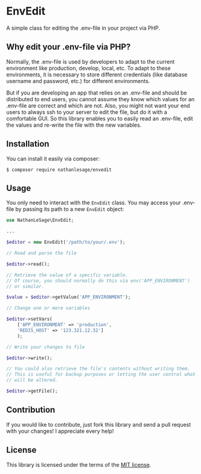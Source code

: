 # EnvEdit

A simple class for editing the .env-file in your project via PHP.

## Why edit your .env-file via PHP?

Normally, the .env-file is used by developers to adapt to the current
environment like production, develop, local, etc. To adapt to these
environments, it is necessary to store different credentials (like
database username and password, etc.) for different environments.

But if you are developing an app that relies on an .env-file and should
be distributed to end users, you cannot assume they know which values for
an .env-file are correct and which are not. Also, you might not want your
end users to always ssh to your server to edit the file, but do it with
a comfortable GUI. So this library enables you to easily read an
.env-file, edit the values and re-write the file with the new variables.

## Installation

You can install it easily via composer:

```shell
$ composer require nathanlesage/envedit
```

## Usage

You only need to interact with the `EnvEdit` class. You may access your
.env-file by passing its path to a new `EnvEdit` object:

```php
use NathanLeSage\EnvEdit;

...

$editor = new EnvEdit('/path/to/your/.env');

// Read and parse the file

$editor->read();

// Retrieve the value of a specific variable.
// Of course, you should normally do this via env('APP_ENVIRONMENT')
// or similar.

$value = $editor->getValue('APP_ENVIRONMENT');

// Change one or more variables

$editor->setVars(
    ['APP_ENVIRONMENT' => 'production',
    'REDIS_HOST' => '123.321.12.32']
    );

// Write your changes to file

$editor->write();

// You could also retrieve the file's contents without writing them.
// This is useful for backup purposes or letting the user control what
// will be altered.

$editor->getFile();
```

## Contribution

If you would like to contribute, just fork this library and send a pull
request with your changes! I appreciate every help!

## License

This library is licensed under the terms of the [MIT license](http://opensource.org/licenses/MIT).
